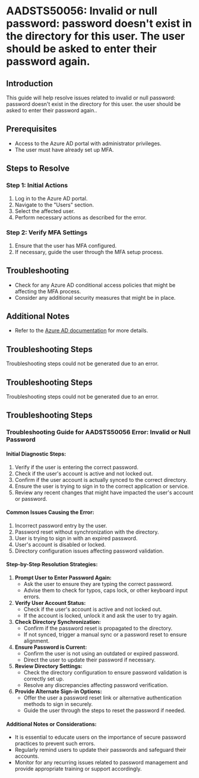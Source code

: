 # AADSTS50056: Invalid or null password: password doesn't exist in the directory for this user. The user should be asked to enter their password again.

## Introduction
This guide will help resolve issues related to invalid or null password: password doesn't exist in the directory for this user. the user should be asked to enter their password again..

## Prerequisites
- Access to the Azure AD portal with administrator privileges.
- The user must have already set up MFA.

## Steps to Resolve

### Step 1: Initial Actions
1. Log in to the Azure AD portal.
2. Navigate to the "Users" section.
3. Select the affected user.
4. Perform necessary actions as described for the error.

### Step 2: Verify MFA Settings
1. Ensure that the user has MFA configured.
2. If necessary, guide the user through the MFA setup process.

## Troubleshooting
- Check for any Azure AD conditional access policies that might be affecting the MFA process.
- Consider any additional security measures that might be in place.

## Additional Notes
- Refer to the [Azure AD documentation](https://learn.microsoft.com/en-us/azure/active-directory/) for more details.


## Troubleshooting Steps
Troubleshooting steps could not be generated due to an error.

## Troubleshooting Steps
Troubleshooting steps could not be generated due to an error.

## Troubleshooting Steps
### Troubleshooting Guide for AADSTS50056 Error: Invalid or Null Password

#### Initial Diagnostic Steps:
1. Verify if the user is entering the correct password.
2. Check if the user's account is active and not locked out.
3. Confirm if the user account is actually synced to the correct directory.
4. Ensure the user is trying to sign in to the correct application or service.
5. Review any recent changes that might have impacted the user's account or password.

#### Common Issues Causing the Error:
1. Incorrect password entry by the user.
2. Password reset without synchronization with the directory.
3. User is trying to sign in with an expired password.
4. User's account is disabled or locked.
5. Directory configuration issues affecting password validation.

#### Step-by-Step Resolution Strategies:
1. **Prompt User to Enter Password Again:**
    - Ask the user to ensure they are typing the correct password.
    - Advise them to check for typos, caps lock, or other keyboard input errors.
2. **Verify User Account Status:**
    - Check if the user's account is active and not locked out.
    - If the account is locked, unlock it and ask the user to try again.
3. **Check Directory Synchronization:**
    - Confirm if the password reset is propagated to the directory.
    - If not synced, trigger a manual sync or a password reset to ensure alignment.
4. **Ensure Password is Current:**
    - Confirm the user is not using an outdated or expired password.
    - Direct the user to update their password if necessary.
5. **Review Directory Settings:**
    - Check the directory configuration to ensure password validation is correctly set up.
    - Resolve any discrepancies affecting password verification.
6. **Provide Alternate Sign-in Options:**
    - Offer the user a password reset link or alternative authentication methods to sign in securely.
    - Guide the user through the steps to reset the password if needed.
  
#### Additional Notes or Considerations:
- It is essential to educate users on the importance of secure password practices to prevent such errors.
- Regularly remind users to update their passwords and safeguard their accounts.
- Monitor for any recurring issues related to password management and provide appropriate training or support accordingly.
